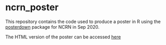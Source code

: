 # ncrn_poster

This repository contains the code used to produce a poster in R using the [posterdown](https://github.com/brentthorne/posterdown) package for NCRN in Sep 2020.


The HTML version of the poster can be accessed [here](ncrn_html.html)

